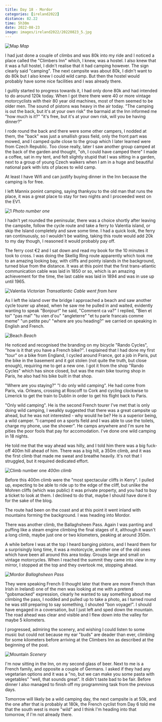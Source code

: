 ```yaml
--- 
title: Day 18 - Mordor
categories: [ireland2022]
distance: 82.22
time: 5h30m
date: 2022-08-23
image: images/ireland2022/20220823_5.jpg
---
```


![Map](/images/ireland2022/20220823_map.jpg) 
*Map*

I had just done a couple of climbs and was 80k into my ride and I noticed a
place called the "Climbers Inn" which, I knew, was a hostel. I also knew that
it was a full hostel, I didn't realise that it had camping however. The sign
clearly said "camping". The next campsite was about 80k, I didn't want to do
80k but I also knew I could wild camp. But then the hostel would probably have
some nice facilities and I was already there.

I guitily started to progress towards it, I had only done 80k and had intended
to do around 120k today. When I got there there were 40 or more vintage
motorcyclists with their 80 year old machines, most of them seemed to be older
men. The sound of pistons was heavy in the air today. "The camping is out the
back, but it's at your own risk" the barmaid at the Inn informed me "how much
is it?" "it's free, but it's at your own risk, will you be having dinner?"

I rode round the back and there were some other campers, I nodded at them, the
"back" was just a smallish grass field, only the front part was mowed, and I
camped quite close to the group which I later learned were from Czech
Republic. Too close really, later I saw another group camped at the back of
the garden and thought, "oh, I could have camped there" I made a coffee, sat
in my tent, and felt slightly stupid that I was sitting in a garden, next to a
group of young Czech walkers when I am in a huge and beautiful national
park with lots of places to wild camp.

At least I have Wifi and can justify buying dinner in the Inn because the
camping is for free.

I left Mannix ponint camping, saying thankyou to the old man that runs the
place, it was a great place to stay for two nights and I proceeded west on the
EV1.

![1](/images/ireland2022/20220823_1.jpg) 
*Photo number one*

I hadn't yet rounded the peninsular, there was a choice shortly after leaving
the campsite, follow the cycle route and take a ferry to Valentia island, or
skip the Island completely and save some time. I had a quick look, the ferry
ran continuously, so I wouldn't be waiting, taking this route would add 20k to
my day though, I reasoned it would probably pay off.

The ferry cost €2 and I sat down and read my book for the 10 minutes it took
to cross. I was doing the Skellig Ring route apparently which took me to an
amazing looking bay, with cliffs and pointy islands in the background, turned
blue from the distance. It was at this point that the first trans-atlantic
communication cable was laid in 1850 or so, which is an amazing achievement
for the time, the last cable was laid in 1894 and was in use up until 1965.

![Valentia](/images/ireland2022/20220823_2.jpg) 
*Victorian Transatlantic Cable went from here*

As I left the island over the bridge I approached a beach and saw another
cycle tourer up ahead, when he saw me he pulled in and waited, evidently
wanting to speak "Bonjour!" he said, "Comment ca va?" I replied, "Bien et toi"
"pas mal" "tu vien d'ou" "angleterre" "et tu parle francais comme meme" "un
petite peu" "where are you heading?" we carried on speaking in English and
French.

![Beach](/images/ireland2022/20220823_4.jpg) 
*Beach*

He noticed and recognised the branding on my bicycle "Rando Cycles", "how is
it that you have a French bike?". I explained that I had done my first "tour"
on a bike from England, I cycled around France, got a job in Paris, put the
bike in the basement and it got stolen (not quite the truth, but close
enough), requiring me to get a new one. I got it from the shop "Rando Cycles"
which has since closed, but was the main bike touring shop in Paris, he also
had his bike built in that shop.

"Where are you staying?" "I do only wild camping". He had come from Paris,
via. Orleans, crossing at Roscoff to Cork and cycling clockwise to Limerick to
get the train to Dublin in order to get his flight back to Paris.

"Only wild camping". He is the second French tourer I've met that is only
doing wild camping, I wealkly suggested that there was a great campsite up
ahead, but he was not interested - why would he be? He is a superior being, a
wild camper. "I camped on a sports field and I was able to use the toilets,
charge my phone, use the shower". He camps anywhere and I'm sure he pities the
poor fools that pay for accomodation. I've done one wild camping in 18 nights.

He told me that the way ahead was hilly, and I told him there was a big
fuck-off 400m hill ahead of him. There was a big hill, a 350m climb, and it
was the first climb that made me sweat and breathe heavily. It's not that I
struggled, but it required dedicated effort.

![Climb number one](/images/ireland2022/20220823_3.jpg) 
*400m climb*

Before this 400m climb were the "most spectacular cliffs in Kerry". I pulled
up, expecting to be able to ride up to the edge of the cliff, but unlike the
Mohren cliffs (which was public) it was private property, and you had to buy a
ticket to look at them. I declined to do that, maybe I should have done it for
the sake of the blog.

The route had been on the coast and at this point it went inland with
mountains forming the background. I was heading into Mordor.

There was another climb, the Ballaghsheen Pass. Again I was panting and
puffing like a steam engine climbing the final stages of it, although it
wasn't a long climb, maybe just one or two kilometers, peaking at around 350m.

A while before I was at the top I heard banging pistons, and I heard them for
a surprisingly long time, it was a motorcycle, another one of the old ones
which have been all around this area today. Groups large and small on vintage
motorcycles. When I reached the summit they came into view in my mirror, I
stopped at the top and they overtook me, stopping ahead.

![Mordor](/images/ireland2022/20220823_5.jpg) 
*Ballaghsheen Pass*

They were speaking French (I thought later that there are more French than
Irish in Ireland) one of the men was looking at me with a pretend "gobsmacked"
expression, clearly he wanted to say something about me climbing the pass, I
nodded and pulled up to take a photo, as I turned round he was still preparing
to say something, I shouted "bon voyage!". I should have engaged in a
coversation, but I just left and sped down the mountain. The road ahead was
clear and visible and I flew down into the valley for maybe 5 kilometers.

I progressed, admiring the scenery, and wishing I could listen to some music
but could not because my ear "buds" are deader than ever, climbing for some
kilometers before arriving at the Climbers Inn as described at the beginning
of the post.

![Mountain](/images/ireland2022/20220823_6.jpg) 
*Scenery*

I'm now sitting in the Inn, on my second glass of beer. Next to me is a French
family, and opposite a couple of Germans. I asked if they had any vegetarian
options and it was a "no, but we can make you some pasta with vegetables"
"well, that sounds great". It didn't taste bad to be fair. Before dinner I
also managed to finish off my programming task from the previous days.

Tomorrow will likely be a wild camping day, the next campsite is at 50k, and
the one after that is probably at 180k, the French cyclist from Day 6 told me
that the south west is more "wild" and I think I'm heading into that tomorrow,
if I'm not already there.








